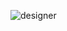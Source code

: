 ![designer](https://user-images.githubusercontent.com/102755255/207209846-3cce405a-cfe2-403c-9f16-1368c4b1c6a1.png)
